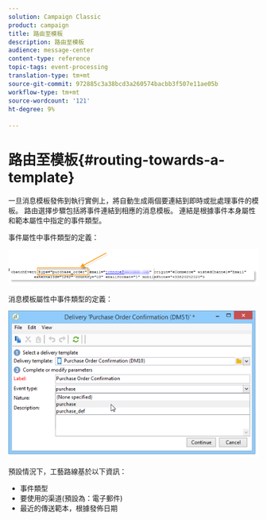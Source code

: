 ```yaml
---
solution: Campaign Classic
product: campaign
title: 路由至模板
description: 路由至模板
audience: message-center
content-type: reference
topic-tags: event-processing
translation-type: tm+mt
source-git-commit: 972885c3a38bcd3a260574bacbb3f507e11ae05b
workflow-type: tm+mt
source-wordcount: '121'
ht-degree: 9%

---
```



# 路由至模板{#routing-towards-a-template}

一旦消息模板發佈到執行實例上，將自動生成兩個要連結到即時或批處理事件的模板。 路由選擇步驟包括將事件連結到相應的消息模板。 連結是根據事件本身屬性和範本屬性中指定的事件類型。

事件屬性中事件類型的定義：

![](assets/messagecenter_event_type_001.png)

消息模板屬性中事件類型的定義：

![](assets/messagecenter_event_type_002.png)

預設情況下，工藝路線基於以下資訊：

* 事件類型
* 要使用的渠道(預設為：電子郵件)
* 最近的傳送範本，根據發佈日期
